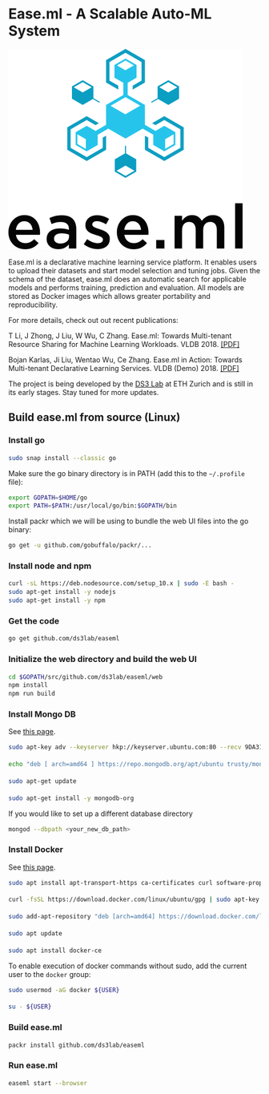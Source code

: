 # Ease.ml - A Scalable Auto-ML System

![Logo](docs/img/logo-big.png?raw=true "Logo")

Ease.ml is a declarative machine learning service platform. It enables users to upload their datasets and start model selection and tuning jobs. Given the schema of the dataset, ease.ml does an automatic search for applicable models and performs training, prediction and evaluation. All models are stored as Docker images which allows greater portability and reproducibility.

For more details, check out out recent publications:

T Li, J Zhong, J Liu, W Wu, C Zhang. Ease.ml: Towards Multi-tenant Resource Sharing for Machine Learning Workloads. VLDB 2018. [[PDF]](http://www.vldb.org/pvldb/vol11/p607-li.pdf)

Bojan Karlas, Ji Liu, Wentao Wu, Ce Zhang. Ease.ml in Action: Towards Multi-tenant Declarative Learning Services. VLDB (Demo) 2018. [[PDF]](http://www.vldb.org/pvldb/vol11/p2054-karlas.pdf)

The project is being developed by the [DS3 Lab](https://ds3lab.org/) at ETH Zurich and is still in its early stages. Stay tuned for more updates.

## Build ease.ml from source (Linux)

### Install go

```bash
sudo snap install --classic go
```

Make sure the go binary directory is in PATH (add this to the  `~/.profile` file):

```bash
export GOPATH=$HOME/go
export PATH=$PATH:/usr/local/go/bin:$GOPATH/bin
```

Install packr which we will be using to bundle the web UI files into the go binary:

```bash
go get -u github.com/gobuffalo/packr/...
```

### Install node and npm

```bash
curl -sL https://deb.nodesource.com/setup_10.x | sudo -E bash -
sudo apt-get install -y nodejs
sudo apt-get install -y npm
```

### Get the code

```bash
go get github.com/ds3lab/easeml
```

### Initialize the web directory and build the web UI

```bash
cd $GOPATH/src/github.com/ds3lab/easeml/web
npm install
npm run build
```

### Install Mongo DB

See [this page](https://docs.mongodb.com/manual/tutorial/install-mongodb-on-ubuntu/#run-mongodb-community-edition).

```bash
sudo apt-key adv --keyserver hkp://keyserver.ubuntu.com:80 --recv 9DA31620334BD75D9DCB49F368818C72E52529D4

echo "deb [ arch=amd64 ] https://repo.mongodb.org/apt/ubuntu trusty/mongodb-org/4.0 multiverse" | sudo tee /etc/apt/sources.list.d/mongodb-org-4.0.list

sudo apt-get update

sudo apt-get install -y mongodb-org
```

If you would like to set up a different database directory

```bash
mongod --dbpath <your_new_db_path>
```

### Install Docker

See [this page](https://www.digitalocean.com/community/tutorials/how-to-install-and-use-docker-on-ubuntu-18-04).

```bash
sudo apt install apt-transport-https ca-certificates curl software-properties-common

curl -fsSL https://download.docker.com/linux/ubuntu/gpg | sudo apt-key add -

sudo add-apt-repository "deb [arch=amd64] https://download.docker.com/linux/ubuntu bionic stable"

sudo apt update

sudo apt install docker-ce
```

To enable execution of docker commands without sudo, add the current user to the `docker` group:

```bash
sudo usermod -aG docker ${USER}

su - ${USER}
```

### Build ease.ml

```bash
packr install github.com/ds3lab/easeml
```

### Run ease.ml

```bash
easeml start --browser
```
